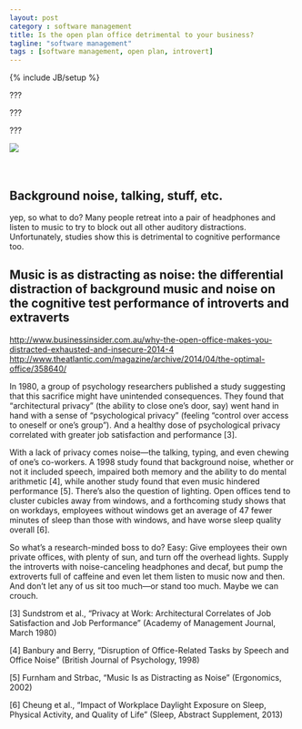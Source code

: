 ```yaml
---
layout: post
category : software management
title: Is the open plan office detrimental to your business?
tagline: "software management"
tags : [software management, open plan, introvert]
---
```

{% include JB/setup %}

<div class="intro">
<div class="intro-txt">
<p>
???
</p>
<p>
???
</p>
<p>
???
</p>
</div> 
<div class="intro-img"><img class="article-image" src="{{ASSET_PATH}}/bootstrap/img/open_office_250.jpg"/></div>
</div>
<br/>
<br/>

## Background noise, talking, stuff, etc.

yep, so what to do? Many people retreat into a pair of headphones and listen to music to try to block out all other auditory distractions. Unfortunately, studies show this is detrimental to cognitive performance too.

## Music is as distracting as noise: the differential distraction of background music and noise on the cognitive test performance of introverts and extraverts







http://www.businessinsider.com.au/why-the-open-office-makes-you-distracted-exhausted-and-insecure-2014-4
http://www.theatlantic.com/magazine/archive/2014/04/the-optimal-office/358640/







In 1980, a group of psychology researchers published a study suggesting that this sacrifice might have unintended consequences. They found that “architectural privacy” (the ability to close one’s door, say) went hand in hand with a sense of “psychological privacy” (feeling “control over access to oneself or one’s group”). And a healthy dose of psychological privacy correlated with greater job satisfaction and performance [3].

With a lack of privacy comes noise—the talking, typing, and even chewing of one’s co-workers. A 1998 study found that background noise, whether or not it included speech, impaired both memory and the ability to do mental arithmetic [4], while another study found that even music hindered performance [5]. There’s also the question of lighting. Open offices tend to cluster cubicles away from windows, and a forthcoming study shows that on workdays, employees without windows get an average of 47 fewer minutes of sleep than those with windows, and have worse sleep quality overall [6]. 




So what’s a research-minded boss to do? Easy: Give employees their own private offices, with plenty of sun, and turn off the overhead lights. Supply the introverts with noise-canceling headphones and decaf, but pump the extroverts full of caffeine and even let them listen to music now and then. And don’t let any of us sit too much—or stand too much. Maybe we can crouch.




[3] Sundstrom et al., “Privacy at Work: Architectural Correlates of Job Satisfaction and Job Performance” (Academy of Management Journal, March 1980)

[4] Banbury and Berry, “Disruption of Office-Related Tasks by Speech and Office Noise” (British Journal of Psychology, 1998)

[5] Furnham and Strbac, “Music Is as Distracting as Noise” (Ergonomics, 2002)

[6] Cheung et al., “Impact of Workplace Daylight Exposure on Sleep, Physical Activity, and Quality of Life” (Sleep, Abstract Supplement, 2013)